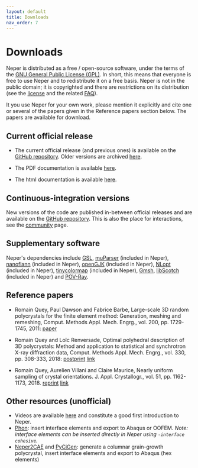 ```yaml
---
layout: default
title: Downloads
nav_order: 7
---
```


# Downloads

Neper is distributed as a free / open-source software, under the terms of the [GNU General Public License (GPL)](http://www.gnu.org/licenses/gpl.html). In short, this means that everyone is free to use Neper and to redistribute it on a free basis. Neper is not in the public domain; it is copyrighted and there are restrictions on its distribution (see the [license](http://www.gnu.org/licenses/gpl.html) and the related [FAQ](http://www.gnu.org/copyleft/gpl-faq.html)).

It you use Neper for your own work, please mention it explicitly and cite one or several of the papers given in the Reference papers section below.  The papers are available for download.

## Current official release

- The current official release (and previous ones) is available on the [GitHub repository](https://github.com/rquey/neper/releases).   Older versions are archived [here](old-versions.md).

- The PDF documentation is available [here](docs/neper.pdf).
- The html documentation is available [here](doc/index.html).

## Continuous-integration versions

New versions of the code are published in-between official releases and are available on the [GitHub repository](https://github.com/rquey/neper).  This is also the place for interactions, see the [community](community.md) page.

## Supplementary software

Neper's dependencies include
  [GSL](http://www.gnu.org/software/gsl/),
  [muParser](http://beltoforion.de/article.php?a=muparser) (included in Neper),
  [nanoflann](https://github.com/jlblancoc/nanoflann) (included in Neper),
  [openGJK](https://github.com/MattiaMontanari/openGJK) (included in Neper),
  [NLopt](https://nlopt.readthedocs.io) (included in Neper),
  [tinycolormap](https://github.com/yuki-koyama/tinycolormap) (included in Neper),
  [Gmsh](http://gmsh.info/),
  [libScotch](http://www.labri.fr/perso/pelegrin/scotch) (included in Neper) and
  [POV-Ray](http://www.povray.org).

## Reference papers

- Romain Quey, Paul Dawson and Fabrice Barbe, Large-scale 3D random polycrystals for the finite element method: Generation, meshing and remeshing, Comput. Methods Appl. Mech. Engrg., vol. 200, pp. 1729-1745, 2011: [paper](docs/neper-reference-paper.pdf)

- Romain Quey and Loïc Renversade, Optimal polyhedral description of 3D polycrystals: Method and application to statistical and synchrotron X-ray diffraction data, Comput. Methods Appl. Mech. Engrg., vol. 330, pp. 308-333, 2018: [postprint](https://hal.archives-ouvertes.fr/hal-01626440) [link](https://www.sciencedirect.com/science/article/pii/S0045782517307028)

- Romain Quey, Aurelien Villani and Claire Maurice, Nearly uniform sampling of crystal orientations. J. Appl. Crystallogr., vol. 51, pp. 1162-1173, 2018. [reprint](quey-villani-maurice-JAC-2018.pdf) [link](http://scripts.iucr.org/cgi-bin/paper?buy=yes&cnor=ks5599&showscheme=yes)

## Other resources (unofficial)

- Videos are available [here](https://www.youtube.com/watch?v=ImOU7ZysEH4&list=PLct8iNZXls-BMU7aleWoSoxgD8OFFe48W) and constitute a good first introduction to Neper.
- [Phon](https://phon.readthedocs.io): insert interface elements and export to Abaqus or OOFEM. *Note: interface elements can be inserted directly in Neper using `-interface cohesive`.*
- [Neper2CAE](https://github.com/ngrilli/Neper2CAE) and [PyCiGen](https://github.com/ngrilli/PyCiGen): generate a columnar grain-growth polycrystal, insert interface elements and export to Abaqus (hex elements)

